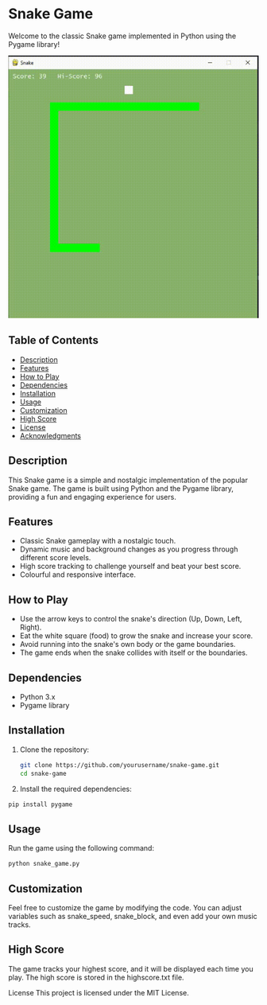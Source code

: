 # Snake Game

Welcome to the classic Snake game implemented in Python using the Pygame library!

![Snake Game Demo](assets/sample.gif)

## Table of Contents
- [Description](#description)
- [Features](#features)
- [How to Play](#how-to-play)
- [Dependencies](#dependencies)
- [Installation](#installation)
- [Usage](#usage)
- [Customization](#customization)
- [High Score](#high-score)
- [License](#license)
- [Acknowledgments](#acknowledgments)

## Description

This Snake game is a simple and nostalgic implementation of the popular Snake game. The game is built using Python and the Pygame library, providing a fun and engaging experience for users.

## Features

- Classic Snake gameplay with a nostalgic touch.
- Dynamic music and background changes as you progress through different score levels.
- High score tracking to challenge yourself and beat your best score.
- Colourful and responsive interface.

## How to Play

- Use the arrow keys to control the snake's direction (Up, Down, Left, Right).
- Eat the white square (food) to grow the snake and increase your score.
- Avoid running into the snake's own body or the game boundaries.
- The game ends when the snake collides with itself or the boundaries.

## Dependencies

- Python 3.x
- Pygame library

## Installation

1. Clone the repository:

   ```bash
   git clone https://github.com/yourusername/snake-game.git
   cd snake-game
   ```
   
2. Install the required dependencies:

```bash
pip install pygame
```

## Usage

Run the game using the following command:

```bash
python snake_game.py
```

## Customization

Feel free to customize the game by modifying the code. You can adjust variables such as snake_speed, snake_block, and even add your own music tracks.

## High Score

The game tracks your highest score, and it will be displayed each time you play. The high score is stored in the highscore.txt file.

License
This project is licensed under the MIT License.
